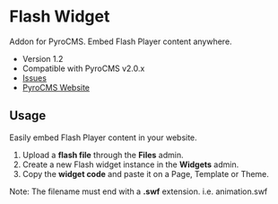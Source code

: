 # Flash Widget
  
Addon for PyroCMS. Embed Flash Player content anywhere. 

* Version 1.2
* Compatible with PyroCMS v2.0.x
* [Issues](https://github.com/obrignoni/flash/issues)
* [PyroCMS Website](http://pyrocms.com/)

## Usage
  
Easily embed Flash Player content in your website.

1. Upload a **flash file** through the **Files** admin.
2. Create a new Flash widget instance in the **Widgets** admin.
3. Copy the **widget code** and paste it on a Page, Template or Theme.


Note: The filename must end with a **.swf** extension. i.e. animation.swf